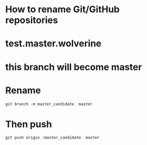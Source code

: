 # How to rename Git/GitHub repositories

# test.master.wolverine

# this branch will become master

# Rename
`git branch -m master_candidate  master`

# Then push
`git push origin :master_candidate  master`

